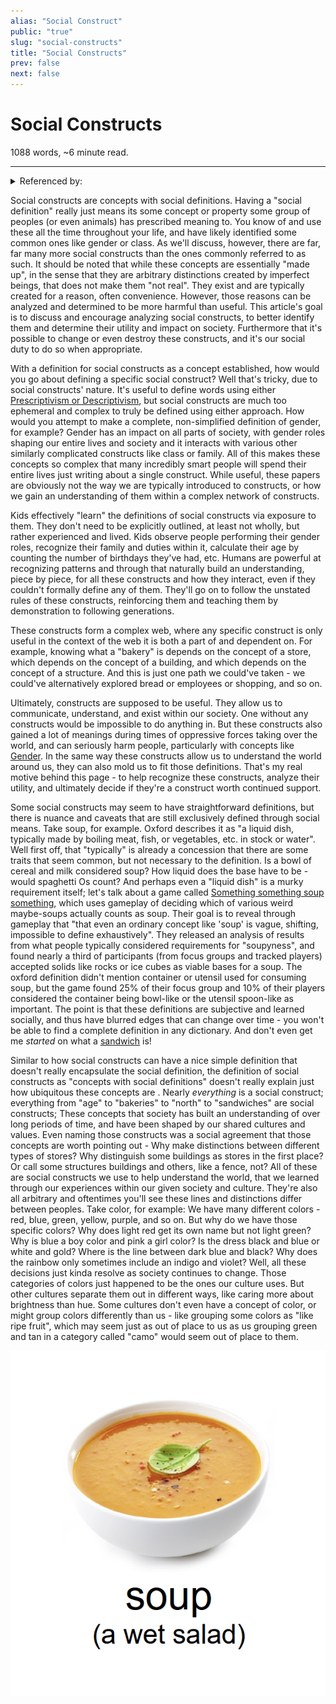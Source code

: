 ```yaml
---
alias: "Social Construct"
public: "true"
slug: "social-constructs"
title: "Social Constructs"
prev: false
next: false
---
```

<script setup>
import { data } from '../../git.data.ts';
import { useData } from 'vitepress';
const pageData = useData();
</script>
<h1 class="p-name">Social Constructs</h1>
<p>1088 words, ~6 minute read. <span v-html="data[`site/${pageData.page.value.relativePath}`]" /></p>
<hr/>

<details><summary>Referenced by:</summary><a href="/garden/anarchism/index.md">Anarchism</a><a href="/garden/gender/index.md">Gender</a><a href="/garden/gerrymandering/index.md">Gerrymandering</a><a href="/garden/objectivity/index.md">Objectivity</a><a href="/garden/prescriptivism-vs-descriptivism/index.md">Prescriptivism vs Descriptivism</a><a href="/garden/scientific-constructivism/index.md">Scientific Constructivism</a><a href="/garden/trans-athletes-in-sports/index.md">Trans athletes in sports</a></details>

Social constructs are concepts with social definitions. Having a "social definition" really just means its some concept or property some group of peoples (or even animals) has prescribed meaning to. You know of and use these all the time throughout your life, and have likely identified some common ones like gender or class. As we'll discuss, however, there are far, far many more social constructs than the ones commonly referred to as such. It should be noted that while these concepts are essentially "made up", in the sense that they are arbitrary distinctions created by imperfect beings, that does not make them "not real". They exist and are typically created for a reason, often convenience. However, those reasons can be analyzed and determined to be more harmful than useful. This article's goal is to discuss and encourage analyzing social constructs, to better identify them and determine their utility and impact on society. Furthermore that it's possible to change or even destroy these constructs, and it's our social duty to do so when appropriate.

With a definition for social constructs as a concept established, how would you go about defining a specific social construct? Well that's tricky, due to social constructs' nature. It's useful to define words using either [Prescriptivism or Descriptivism](/garden/prescriptivism-vs-descriptivism/index.md), but social constructs are much too ephemeral and complex to truly be defined using either approach. How would you attempt to make a complete, non-simplified definition of gender, for example? Gender has an impact on all parts of society, with gender roles shaping our entire lives and society and it interacts with various other similarly complicated constructs like class or family. All of this makes these concepts so complex that many incredibly smart people will spend their entire lives just writing about a single construct. While useful, these papers are obviously not the way we are typically introduced to constructs, or how we gain an understanding of them within a complex network of constructs.

Kids effectively "learn" the definitions of social constructs via exposure to them. They don't need to be explicitly outlined, at least not wholly, but rather experienced and lived. Kids observe people performing their gender roles, recognize their family and duties within it, calculate their age by counting the number of birthdays they've had, etc. Humans are powerful at recognizing patterns and through that naturally build an understanding, piece by piece, for all these constructs and how they interact, even if they couldn't formally define any of them. They'll go on to follow the unstated rules of these constructs, reinforcing them and teaching them by demonstration to following generations.

These constructs form a complex web, where any specific construct is only useful in the context of the web it is both a part of and dependent on. For example, knowing what a "bakery" is depends on the concept of a store, which depends on the concept of a building, and which depends on the concept of a structure. And this is just one path we could've taken - we could've alternatively explored bread or employees or shopping, and so on.

Ultimately, constructs are supposed to be useful. They allow us to communicate, understand, and exist within our society. One without any constructs would be impossible to do anything in. But these constructs also gained a lot of meanings during times of oppressive forces taking over the world, and can seriously harm people, particularly with concepts like [Gender](/garden/gender/index.md).  In the same way these constructs allow us to understand the world around us, they can also mold us to fit those definitions. That's my real motive behind this page - to help recognize these constructs, analyze their utility, and ultimately decide if they're a construct worth continued support.

Some social constructs may seem to have straightforward definitions, but there is nuance and caveats that are still exclusively defined through social means. Take soup, for example. Oxford describes it as "a liquid dish, typically made by boiling meat, fish, or vegetables, etc. in stock or water". Well first off, that "typically" is already a concession that there are some traits that seem common, but not necessary to the definition. Is a bowl of cereal and milk considered soup? How liquid does the base have to be - would spaghetti Os count? And perhaps even a "liquid dish" is a murky requirement itself; let's talk about a game called [Something something soup something](https://soup.gua-le-ni.com/), which uses gameplay of deciding which of various weird maybe-soups actually counts as soup. Their goal is to reveal through gameplay that "that even an ordinary concept like 'soup' is vague, shifting, impossible to define exhaustively". They released an analysis of results from what people typically considered requirements for "soupyness", and found nearly a third of participants (from focus groups and tracked players) accepted solids like rocks or ice cubes as viable bases for a soup. The oxford definition didn't mention container or utensil used for consuming soup, but the game found 25% of their focus group and 10% of their players considered the container being bowl-like or the utensil spoon-like as important. The point is that these definitions are subjective and learned socially, and thus have blurred edges that can change over time - you won't be able to find a complete definition in any dictionary. And don't even get me _started_ on what a [sandwich](https://cuberule.com/) is!

Similar to how social constructs can have a nice simple definition that doesn't really encapsulate the social definition, the definition of social constructs as "concepts with social definitions" doesn't really explain just how ubiquitous these concepts are . Nearly _everything_ is a social construct; everything from "age" to "bakeries" to "north" to "sandwiches" are social constructs; These concepts that society has built an understanding of over long periods of time, and have been shaped by our shared cultures and values. Even naming those constructs was a social agreement that those concepts are worth pointing out - Why make distinctions between different types of stores? Why distinguish some buildings as stores in the first place? Or call some structures buildings and others, like a fence, not? All of these are social constructs we use to help understand the world, that we learned through our experiences within our given society and culture. They're also all arbitrary and oftentimes you'll see these lines and distinctions differ between peoples. Take color, for example: We have many different colors - red, blue, green, yellow, purple, and so on. But why do we have those specific colors? Why does light red get its own name but not light green? Why is blue a boy color and pink a girl color? Is the dress black and blue or white and gold? Where is the line between dark blue and black? Why does the rainbow only sometimes include an indigo and violet? Well, all these decisions just kinda resolve as society continues to change. Those categories of colors just happened to be the ones our culture uses. But other cultures separate them out in different ways, like caring more about brightness than hue. Some cultures don't even have a concept of color, or might group colors differently than us - like grouping some colors as "like ripe fruit", which may seem just as out of place to us as us grouping green and tan in a category called "camo" would seem out of place to them.

<div class="img-container"><img src="/garden/image_1729082650006_0.png" title="image.png"/></div>